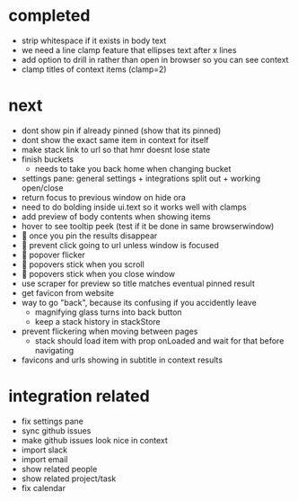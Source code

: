 # completed
- strip whitespace if it exists in body text
- we need a line clamp feature that ellipses text after x lines
- add option to drill in rather than open in browser so you can see context
- clamp titles of context items (clamp=2)

# next
- dont show pin if already pinned (show that its pinned)
- dont show the exact same item in context for itself
- make stack link to url so that hmr doesnt lose state
- finish buckets
  - needs to take you back home when changing bucket
- settings pane: general settings + integrations split out + working open/close
- return focus to previous window on hide ora
- need to do bolding inside ui.text so it works well with clamps
- add preview of body contents when showing items
- hover to see tooltip peek (test if it be done in same browserwindow)
- :bug: once you pin the results disappear
- :bug: prevent click going to url unless window is focused
- :bug: popover flicker
- :bug: popovers stick when you scroll
- :bug: popovers stick when you close window
- use scraper for preview so title matches eventual pinned result
- get favicon from website
- way to go "back", because its confusing if you accidently leave
  - magnifying glass turns into back button
  - keep a stack history in stackStore
- prevent flickering when moving between pages
  - stack should load item with prop onLoaded and wait for that before navigating
- favicons and urls showing in subtitle in context results

# integration related
- fix settings pane
- sync github issues
- make github issues look nice in context
- import slack
- import email
- show related people
- show related project/task
- fix calendar

